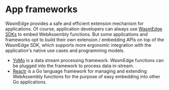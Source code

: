 # App frameworks

WasmEdge provides a safe and efficient extension mechanism for applications.
Of course, application developers can always use [WasmEdge SDKs](../embed.md) to embed WebAssembly functions. But some applications and frameworks opt to build their own extension / embedding APIs on top of the WasmEdge SDK, which supports more ergonomic integration with the application's native use cases and programming models.

* [YoMo](app/yomo.md) is a data stream processing framework. WasmEdge functions can be plugged into the framework to process data in-stream.
* [Reactr](app/reactr.md) is a Go language framework for managing and extending WebAssembly functions for the purpose of easy embedding into other Go applications.
